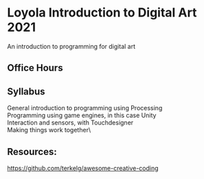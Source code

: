 # Loyola Introduction to Digital Art 2021
An introduction to programming for digital art

## Office Hours

## Syllabus
General introduction to programming using Processing\
Programming using game engines, in this case Unity\
Interaction and sensors, with Touchdesigner\
Making things work together\

## Resources:
https://github.com/terkelg/awesome-creative-coding

